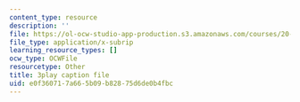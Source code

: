 ```yaml
---
content_type: resource
description: ''
file: https://ol-ocw-studio-app-production.s3.amazonaws.com/courses/20-219-becoming-the-next-bill-nye-writing-and-hosting-the-educational-show-january-iap-2015/e0f360717a665b09b82875d6de0b4fbc_gw72dwjRcqE.vtt
file_type: application/x-subrip
learning_resource_types: []
ocw_type: OCWFile
resourcetype: Other
title: 3play caption file
uid: e0f36071-7a66-5b09-b828-75d6de0b4fbc
---
```

